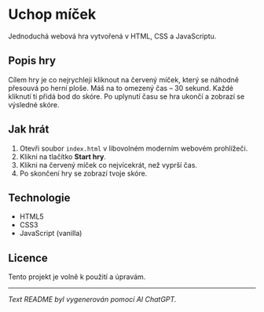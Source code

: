 # Uchop míček

Jednoduchá webová hra vytvořená v HTML, CSS a JavaScriptu.

## Popis hry

Cílem hry je co nejrychleji kliknout na červený míček, který se náhodně přesouvá po herní ploše. Máš na to omezený čas – 30 sekund. Každé kliknutí ti přidá bod do skóre. Po uplynutí času se hra ukončí a zobrazí se výsledné skóre.

## Jak hrát

1. Otevři soubor `index.html` v libovolném moderním webovém prohlížeči.
2. Klikni na tlačítko **Start hry**.
3. Klikni na červený míček co nejvícekrát, než vyprší čas.
4. Po skončení hry se zobrazí tvoje skóre.

## Technologie

- HTML5
- CSS3
- JavaScript (vanilla)

## Licence

Tento projekt je volně k použití a úpravám.

---

*Text README byl vygenerován pomocí AI ChatGPT.*
